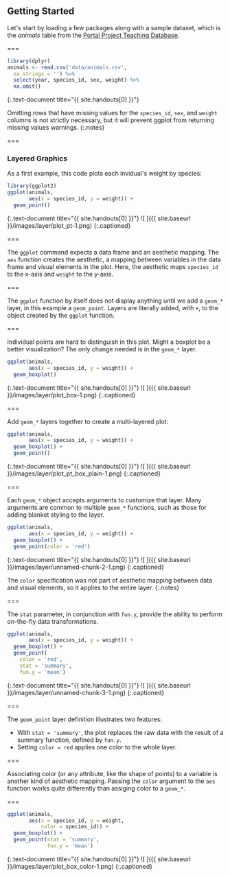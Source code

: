 ---
---

## Getting Started

Let's start by loading a few packages along with a sample dataset, which is the *animals* table from the [Portal Project Teaching Database](https://figshare.com/articles/Portal_Project_Teaching_Database/1314459).

===



~~~r
library(dplyr)
animals <- read.csv('data/animals.csv',
  na.strings = '') %>%
  select(year, species_id, sex, weight) %>%
  na.omit()
~~~
{:.text-document title="{{ site.handouts[0] }}"}


Omitting rows that have missing values for the `species_id`, `sex`, and `weight` columns is not strictly necessary, but it will prevent ggplot from returning missing values warnings.
{:.notes}

===

### Layered Graphics

As a first example, this code plots each invidual's weight by species:



~~~r
library(ggplot2)
ggplot(animals,
       aes(x = species_id, y = weight)) +
  geom_point()
~~~
{:.text-document title="{{ site.handouts[0] }}"}
![ ]({{ site.baseurl }}/images/layer/plot_pt-1.png)
{:.captioned}

===

The `ggplot` command expects a data frame and an aesthetic mapping. The `aes` function creates the aesthetic, a mapping between variables in the data frame and visual elements in the plot. Here, the aesthetic maps `species_id` to the x-axis and `weight` to the y-axis.

===

The `ggplot` function by itself does not display anything until we add a `geom_*` layer, in this example a `geom_point`. Layers are literally added, with `+`, to the object created by the `ggplot` function.

===

Individual points are hard to distinguish in this plot. Might a boxplot be a better visualization? The only change needed is in the `geom_*` layer.



~~~r
ggplot(animals,
       aes(x = species_id, y = weight)) +
  geom_boxplot()
~~~
{:.text-document title="{{ site.handouts[0] }}"}
![ ]({{ site.baseurl }}/images/layer/plot_box-1.png)
{:.captioned}

===

Add `geom_*` layers together to create a multi-layered plot:



~~~r
ggplot(animals,
       aes(x = species_id, y = weight)) +
  geom_boxplot() +
  geom_point()
~~~
{:.text-document title="{{ site.handouts[0] }}"}
![ ]({{ site.baseurl }}/images/layer/plot_pt_box_plain-1.png)
{:.captioned}

===

Each `geom_*` object accepts arguments to customize that layer. Many arguments are
common to multiple `geom_*` functions, such as those for adding blanket styling 
to the layer.



~~~r
ggplot(animals,
       aes(x = species_id, y = weight)) +
  geom_boxplot() +
  geom_point(color = 'red')
~~~
{:.text-document title="{{ site.handouts[0] }}"}
![ ]({{ site.baseurl }}/images/layer/unnamed-chunk-2-1.png)
{:.captioned}

The `color` specification was not part of aesthetic mapping between data and
visual elements, so it applies to the entire layer.
{:.notes}

===

The `stat` parameter, in conjunction with `fun.y`, provide the ability
to perform on-the-fly data transformations.



~~~r
ggplot(animals,
       aes(x = species_id, y = weight)) +
  geom_boxplot() +
  geom_point(
    color = 'red',
    stat = 'summary',
    fun.y = 'mean')
~~~
{:.text-document title="{{ site.handouts[0] }}"}
![ ]({{ site.baseurl }}/images/layer/unnamed-chunk-3-1.png)
{:.captioned}

===

The `geom_point` layer definition illustrates two features:

- With `stat = 'summary'`, the plot replaces the raw data with the result of a
  summary function, defined by `fun.y`.
- Setting `color = red` applies one color to the whole layer.

===

Associating color (or any attribute, like the shape of points) to a variable is
another kind of aesthetic mapping. Passing the `color` argument to the `aes`
function works quite differently than assiging color to a `geom_*`.

===



~~~r
ggplot(animals,
       aes(x = species_id, y = weight,
           color = species_id)) +
  geom_boxplot() +
  geom_point(stat = 'summary',
             fun.y = 'mean')
~~~
{:.text-document title="{{ site.handouts[0] }}"}
![ ]({{ site.baseurl }}/images/layer/plot_box_color-1.png)
{:.captioned}
